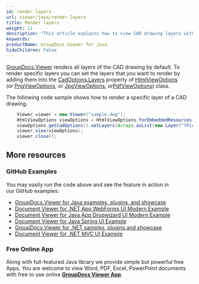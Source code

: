 ```yaml
---
id: render-layers
url: viewer/java/render-layers
title: Render layers
weight: 11
description: "This article explains how to view CAD drawing layers with GroupDocs.Viewer within your Java applications."
keywords: 
productName: GroupDocs.Viewer for Java
hideChildren: False
---
```

[GroupDocs.Viewer](https://products.groupdocs.com/viewer) renders all layers of the CAD drawing by default. To render specific layers you can set the layers that you want to render by adding them into the [CadOptions.Layers](https://apireference.groupdocs.com/java/viewer/groupdocs.viewer.options/cadoptions/properties/layers) property of [HtmlViewOptions](https://apireference.groupdocs.com/java/viewer/groupdocs.viewer.options/htmlviewoptions) (or [PngView](https://apireference.groupdocs.com/java/viewer/groupdocs.viewer.options/pngviewoptions)[Options](https://apireference.groupdocs.com/java/viewer/groupdocs.viewer.options/pngviewoptions), or [JpgView](https://apireference.groupdocs.com/java/viewer/groupdocs.viewer.options/jpgviewoptions)[Options](https://apireference.groupdocs.com/java/viewer/groupdocs.viewer.options/jpgviewoptions), or[PdfViewOptions](https://apireference.groupdocs.com/java/viewer/groupdocs.viewer.options/pdfviewoptions)) class. 

The following code sample shows how to render a specific layer of a CAD drawing.

```java
    Viewer viewer = new Viewer("sample.dwg");
    HtmlViewOptions viewOptions = HtmlViewOptions.forEmbeddedResources();
    viewOptions.getCadOptions().setLayers(Arrays.asList(new Layer("TRIANGLE"), new Layer("QUADRANT")));
    viewer.view(viewOptions);
    viewer.close();
```

## More resources
### GitHub Examples
You may easily run the code above and see the feature in action in our GitHub examples:
*   [GroupDocs.Viewer for Java examples, plugins, and showcase](https://github.com/groupdocs-viewer/GroupDocs.Viewer-for-Java)
*   [Document Viewer for .NET App WebForms UI Modern Example](https://github.com/groupdocs-viewer/GroupDocs.Viewer-for-Java-WebForms)    
*   [Document Viewer for Java App Dropwizard UI Modern Example](https://github.com/groupdocs-viewer/GroupDocs.Viewer-for-Java-Dropwizard)    
*   [Document Viewer for Java Spring UI Example](https://github.com/groupdocs-viewer/GroupDocs.Viewer-for-Java-Spring)
*   [GroupDocs.Viewer for .NET samples, plugins and showcase](https://github.com/groupdocs-viewer/GroupDocs.Viewer-for-.NET)
*   [Document Viewer for .NET MVC UI Example](https://github.com/groupdocs-viewer/GroupDocs.Viewer-for-Java-MVC)     

### Free Online App
Along with full-featured Java library we provide simple but powerful free Apps.
You are welcome to view Word, PDF, Excel, PowerPoint documents with free to use online **[GroupDocs Viewer App](https://products.groupdocs.app/viewer)**.

